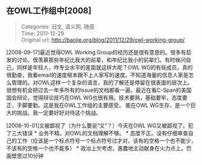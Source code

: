在OWL工作组中[2008]
---
    
> Categories: 旧文, 语义网, 随感  
> Time: 2011-12-29  
> Original url: <http://baojie.org/blog/2011/12/29/owl-working-group/>
    
[2008-09-17]最近觉得OWL Working Group的经历还是很有意思的。很多有启发的讨论。很羡慕那些年纪比我大的前辈，和年纪比我小的前辈们。有时候问自己，同样是年轻人，咋专业水平的差距就这样大呢？OWL WG的有些成员，真的很勤奋，我看email的速度根本跟不上人家写的速度。不知道海量的信息人家是怎么管理的。对OWL这样一个复杂的语言，我的了解还是停留在很表面的层次上。很想有机会把过去一年多所有的Issue的文档都看一遍。最近在看C-Span的美国国会辩论，觉得辩论技巧在OWL WG也很有用。技术要熟，基础要牢，态度要正，手脚要勤。这是我在OWL工作组的主要感受。     能在OWL WG生存，是一个巨大的挑战。我一定要好好对待这个挑战。

[2008-10-01]又被鄙视了（为什么要说“又”？）今天在OWL WG又被鄙视了。犯了三大错误 * 业务不精。对OWL的文档理解不够。 * 态度不正。没有仔细审查自己的工作（应该是一个标点符号一个标点符号过才对，该有的空格一个也不能少，不该有的空格一个也不能多） * 政治上欠考虑，愚蠢地主动献身在火力点上。罚面壁思过10分钟     
    